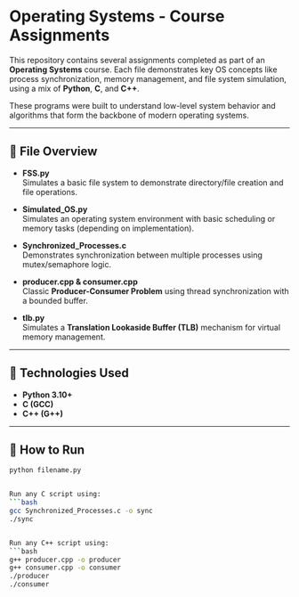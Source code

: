 # Operating Systems - Course Assignments

This repository contains several assignments completed as part of an **Operating Systems** course. Each file demonstrates key OS concepts like process synchronization, memory management, and file system simulation, using a mix of **Python**, **C**, and **C++**.

These programs were built to understand low-level system behavior and algorithms that form the backbone of modern operating systems.

---

## 📂 File Overview

- **FSS.py**  
  Simulates a basic file system to demonstrate directory/file creation and file operations.

- **Simulated_OS.py**  
  Simulates an operating system environment with basic scheduling or memory tasks (depending on implementation).

- **Synchronized_Processes.c**  
  Demonstrates synchronization between multiple processes using mutex/semaphore logic.

- **producer.cpp & consumer.cpp**  
  Classic **Producer-Consumer Problem** using thread synchronization with a bounded buffer.

- **tlb.py**  
  Simulates a **Translation Lookaside Buffer (TLB)** mechanism for virtual memory management.

---

## 🔧 Technologies Used

- **Python 3.10+**
- **C (GCC)**
- **C++ (G++)**

---

## 🚀 How to Run


```bash
python filename.py


Run any C script using:
```bash
gcc Synchronized_Processes.c -o sync
./sync


Run any C++ script using:
```bash
g++ producer.cpp -o producer
g++ consumer.cpp -o consumer
./producer
./consumer
